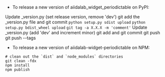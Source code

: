 - To release a new version of aiidalab_widget_periodictable on PyPI:

Update _version.py (set release version, remove 'dev')
git add the _version.py file and git commit
`python setup.py sdist upload`
`python setup.py bdist_wheel upload`
`git tag -a X.X.X -m 'comment'`
Update _version.py (add 'dev' and increment minor)
git add and git commit
git push
git push --tags

- To release a new version of aiidalab-widget-periodictable on NPM:

```
# clean out the `dist` and `node_modules` directories
git clean -fdx
npm install
npm publish
```